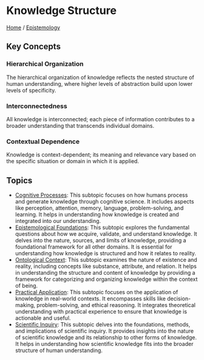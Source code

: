 # Knowledge Structure

[Home](../../../README.md) / [Epistemology](../../../epistemology/README.md)

## Key Concepts

### Hierarchical Organization

The hierarchical organization of knowledge reflects the nested structure of human understanding, where higher levels of abstraction build upon lower levels of specificity.

### Interconnectedness

All knowledge is interconnected; each piece of information contributes to a broader understanding that transcends individual domains.

### Contextual Dependence

Knowledge is context-dependent; its meaning and relevance vary based on the specific situation or domain in which it is applied.

## Topics

- [Cognitive Processes](cognitive_processes/README.md): This subtopic focuses on how humans process and generate knowledge through cognitive science. It includes aspects like perception, attention, memory, language, problem-solving, and learning. It helps in understanding how knowledge is created and integrated into our understanding.
- [Epistemological Foundations](epistemological_foundations/README.md): This subtopic explores the fundamental questions about how we acquire, validate, and understand knowledge. It delves into the nature, sources, and limits of knowledge, providing a foundational framework for all other domains. It is essential for understanding how knowledge is structured and how it relates to reality.
- [Ontological Context](ontological_context/README.md): This subtopic examines the nature of existence and reality, including concepts like substance, attribute, and relation. It helps in understanding the structure and content of knowledge by providing a framework for categorizing and organizing knowledge within the context of being.
- [Practical Application](practical_application/README.md): This subtopic focuses on the application of knowledge in real-world contexts. It encompasses skills like decision-making, problem-solving, and ethical reasoning. It integrates theoretical understanding with practical experience to ensure that knowledge is actionable and useful.
- [Scientific Inquiry](scientific_inquiry/README.md): This subtopic delves into the foundations, methods, and implications of scientific inquiry. It provides insights into the nature of scientific knowledge and its relationship to other forms of knowledge. It helps in understanding how scientific knowledge fits into the broader structure of human understanding.
